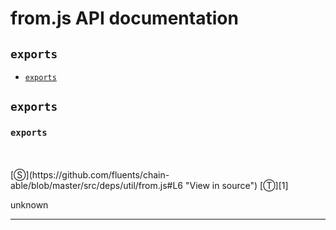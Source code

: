 # from.js API documentation

<!-- div class="toc-container" -->

<!-- div -->

## `exports`
* <a href="#exports"  data-meta="exports"  data-call="exports"  data-category="Properties"  data-description="unknown"  data-name="exports"  data-all="meta exports call exports category Properties description unknown name exports member see notes todos klassProps" >`exports`</a>

<!-- /div -->

<!-- /div -->

<!-- div class="doc-container" -->

<!-- div -->

## `exports`

<!-- div -->

<h3 id="exports" data-member="" data-category="Properties" data-name="exports"><code>exports</code></h3>
<br>
<br>
[&#x24C8;](https://github.com/fluents/chain-able/blob/master/src/deps/util/from.js#L6 "View in source") [&#x24C9;][1]

unknown

---

<!-- /div -->

<!-- /div -->

<!-- /div -->

 [1]: #exports "Jump back to the TOC."
